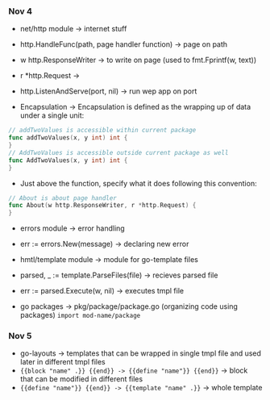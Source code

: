 ### Nov 4
- net/http module -> internet stuff
- http.HandleFunc(path, page handler function) -> page on path
- w http.ResponseWriter -> to write on page (used to fmt.Fprintf(w, text))
- r *http.Request -> 
- http.ListenAndServe(port, nil) -> run wep app on port

- Encapsulation -> Encapsulation is defined as the wrapping up of data under a single unit:
```go
// addTwoValues is accessible within current package
func addTwoValues(x, y int) int {
}
// AddTwoValues is accessible outside current package as well
func AddTwoValues(x, y int) int {
}
```

- Just above the function, specify what it does following this convention:
```go
// About is about page handler
func About(w http.ResponseWriter, r *http.Request) {
}
```

- errors module -> error handling
- err := errors.New(message) -> declaring new error

- hmtl/template module -> module for go-template files
- parsed, _ := template.ParseFiles(file) -> recieves parsed file
- err := parsed.Execute(w, nil) -> executes tmpl file

- go packages -> pkg/package/package.go (organizing code using packages)
`import mod-name/package`

### Nov 5
- go-layouts -> templates that can be wrapped in single tmpl file and used later in different tmpl files
- `{{block "name" .}} {{end}} -> {{define "name"}} {{end}}` -> block that can be modified in different files
- `{{define "name"}} {{end}} -> {{template "name" .}}` -> whole template
